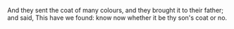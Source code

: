And they sent the coat of many colours, and they brought it to their father; and said, This have we found: know now whether it be thy son's coat or no.
